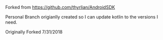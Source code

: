 Forked from https://github.com/thyrlian/AndroidSDK

Personal Branch origianlly created so I can update kotlin to the versions I need.

Originally Forked 7/31/2018
